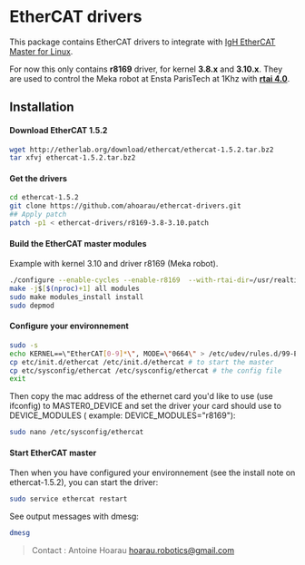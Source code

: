 EtherCAT  drivers
================

This package contains EtherCAT drivers to integrate with [IgH EtherCAT Master for Linux](http://etherlab.org/en/ethercat/).

For now this only contains **r8169** driver, for kernel **3.8.x** and **3.10.x**. They are used to control the Meka robot at Ensta ParisTech at 1Khz with [**rtai 4.0**](https://www.rtai.org/).

## Installation

#### Download EtherCAT 1.5.2
```bash
wget http://etherlab.org/download/ethercat/ethercat-1.5.2.tar.bz2
tar xfvj ethercat-1.5.2.tar.bz2
```

#### Get the drivers
```bash
cd ethercat-1.5.2
git clone https://github.com/ahoarau/ethercat-drivers.git
## Apply patch
patch -p1 < ethercat-drivers/r8169-3.8-3.10.patch
```

#### Build the EtherCAT master modules
Example with kernel 3.10 and driver r8169 (Meka robot).
```bash
./configure --enable-cycles --enable-r8169  --with-rtai-dir=/usr/realtime/ --disable-8139too --with-r8169-kernel=3.10
make -j$[$(nproc)+1] all modules
sudo make modules_install install
sudo depmod
```
#### Configure your environnement

```bash
sudo -s
echo KERNEL==\"EtherCAT[0-9]*\", MODE=\"0664\" > /etc/udev/rules.d/99-EtherCAT.rules
cp etc/init.d/ethercat /etc/init.d/ethercat # to start the master
cp etc/sysconfig/ethercat /etc/sysconfig/ethercat # the config file
exit
```
Then copy the mac address of the ethernet card you'd like to use (use ifconfig) to MASTER0_DEVICE and set the driver your card should use to DEVICE_MODULES ( example: DEVICE_MODULES="r8169"):

```bash
sudo nano /etc/sysconfig/ethercat
```
#### Start EtherCAT master
Then when you have configured your environnement (see the install note on ethercat-1.5.2), you can start the driver:
```bash
sudo service ethercat restart
```
See output messages with dmesg:
```bash
dmesg
```

> Contact : Antoine Hoarau <hoarau.robotics@gmail.com>


